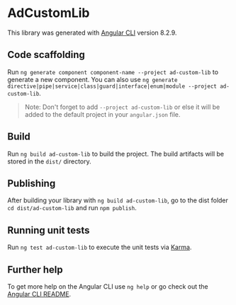 # AdCustomLib

This library was generated with [Angular CLI](https://github.com/angular/angular-cli) version 8.2.9.

## Code scaffolding

Run `ng generate component component-name --project ad-custom-lib` to generate a new component. You can also use `ng generate directive|pipe|service|class|guard|interface|enum|module --project ad-custom-lib`.
> Note: Don't forget to add `--project ad-custom-lib` or else it will be added to the default project in your `angular.json` file. 

## Build

Run `ng build ad-custom-lib` to build the project. The build artifacts will be stored in the `dist/` directory.

## Publishing

After building your library with `ng build ad-custom-lib`, go to the dist folder `cd dist/ad-custom-lib` and run `npm publish`.

## Running unit tests

Run `ng test ad-custom-lib` to execute the unit tests via [Karma](https://karma-runner.github.io).

## Further help

To get more help on the Angular CLI use `ng help` or go check out the [Angular CLI README](https://github.com/angular/angular-cli/blob/master/README.md).
